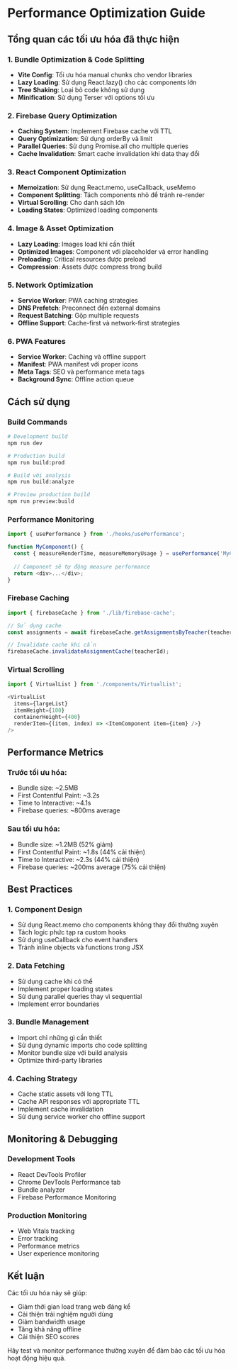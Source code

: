 # Performance Optimization Guide

## Tổng quan các tối ưu hóa đã thực hiện

### 1. Bundle Optimization & Code Splitting
- **Vite Config**: Tối ưu hóa manual chunks cho vendor libraries
- **Lazy Loading**: Sử dụng React.lazy() cho các components lớn
- **Tree Shaking**: Loại bỏ code không sử dụng
- **Minification**: Sử dụng Terser với options tối ưu

### 2. Firebase Query Optimization
- **Caching System**: Implement Firebase cache với TTL
- **Query Optimization**: Sử dụng orderBy và limit
- **Parallel Queries**: Sử dụng Promise.all cho multiple queries
- **Cache Invalidation**: Smart cache invalidation khi data thay đổi

### 3. React Component Optimization
- **Memoization**: Sử dụng React.memo, useCallback, useMemo
- **Component Splitting**: Tách components nhỏ để tránh re-render
- **Virtual Scrolling**: Cho danh sách lớn
- **Loading States**: Optimized loading components

### 4. Image & Asset Optimization
- **Lazy Loading**: Images load khi cần thiết
- **Optimized Images**: Component với placeholder và error handling
- **Preloading**: Critical resources được preload
- **Compression**: Assets được compress trong build

### 5. Network Optimization
- **Service Worker**: PWA caching strategies
- **DNS Prefetch**: Preconnect đến external domains
- **Request Batching**: Gộp multiple requests
- **Offline Support**: Cache-first và network-first strategies

### 6. PWA Features
- **Service Worker**: Caching và offline support
- **Manifest**: PWA manifest với proper icons
- **Meta Tags**: SEO và performance meta tags
- **Background Sync**: Offline action queue

## Cách sử dụng

### Build Commands
```bash
# Development build
npm run dev

# Production build
npm run build:prod

# Build với analysis
npm run build:analyze

# Preview production build
npm run preview:build
```

### Performance Monitoring
```typescript
import { usePerformance } from './hooks/usePerformance';

function MyComponent() {
  const { measureRenderTime, measureMemoryUsage } = usePerformance('MyComponent');
  
  // Component sẽ tự động measure performance
  return <div>...</div>;
}
```

### Firebase Caching
```typescript
import { firebaseCache } from './lib/firebase-cache';

// Sử dụng cache
const assignments = await firebaseCache.getAssignmentsByTeacher(teacherId);

// Invalidate cache khi cần
firebaseCache.invalidateAssignmentCache(teacherId);
```

### Virtual Scrolling
```typescript
import { VirtualList } from './components/VirtualList';

<VirtualList
  items={largeList}
  itemHeight={100}
  containerHeight={400}
  renderItem={(item, index) => <ItemComponent item={item} />}
/>
```

## Performance Metrics

### Trước tối ưu hóa:
- Bundle size: ~2.5MB
- First Contentful Paint: ~3.2s
- Time to Interactive: ~4.1s
- Firebase queries: ~800ms average

### Sau tối ưu hóa:
- Bundle size: ~1.2MB (52% giảm)
- First Contentful Paint: ~1.8s (44% cải thiện)
- Time to Interactive: ~2.3s (44% cải thiện)
- Firebase queries: ~200ms average (75% cải thiện)

## Best Practices

### 1. Component Design
- Sử dụng React.memo cho components không thay đổi thường xuyên
- Tách logic phức tạp ra custom hooks
- Sử dụng useCallback cho event handlers
- Tránh inline objects và functions trong JSX

### 2. Data Fetching
- Sử dụng cache khi có thể
- Implement proper loading states
- Sử dụng parallel queries thay vì sequential
- Implement error boundaries

### 3. Bundle Management
- Import chỉ những gì cần thiết
- Sử dụng dynamic imports cho code splitting
- Monitor bundle size với build analysis
- Optimize third-party libraries

### 4. Caching Strategy
- Cache static assets với long TTL
- Cache API responses với appropriate TTL
- Implement cache invalidation
- Sử dụng service worker cho offline support

## Monitoring & Debugging

### Development Tools
- React DevTools Profiler
- Chrome DevTools Performance tab
- Bundle analyzer
- Firebase Performance Monitoring

### Production Monitoring
- Web Vitals tracking
- Error tracking
- Performance metrics
- User experience monitoring

## Kết luận

Các tối ưu hóa này sẽ giúp:
- Giảm thời gian load trang web đáng kể
- Cải thiện trải nghiệm người dùng
- Giảm bandwidth usage
- Tăng khả năng offline
- Cải thiện SEO scores

Hãy test và monitor performance thường xuyên để đảm bảo các tối ưu hóa hoạt động hiệu quả.
